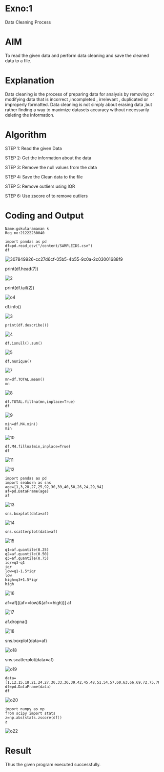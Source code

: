 # Exno:1
Data Cleaning Process

# AIM
To read the given data and perform data cleaning and save the cleaned data to a file.

# Explanation
Data cleaning is the process of preparing data for analysis by removing or modifying data that is incorrect ,incompleted , irrelevant , duplicated or improperly formatted. Data cleaning is not simply about erasing data ,but rather finding a way to maximize datasets accuracy without necessarily deleting the information.

# Algorithm
STEP 1: Read the given Data

STEP 2: Get the information about the data

STEP 3: Remove the null values from the data

STEP 4: Save the Clean data to the file

STEP 5: Remove outliers using IQR

STEP 6: Use zscore of to remove outliers

# Coding and Output
```
Name:gokularamanan k
Reg no:21222230040
```
```
import pandas as pd
df=pd.read_csv("/content/SAMPLEIDS.csv")
df
```
![307849926-cc27d6cf-05b5-4b55-9c0a-2c03001688f9](https://github.com/Prakashmathi2004/exno1/assets/118350045/df22c8dc-336b-4daf-a191-2d126138df7c)

print(df.head(7))

![2](https://github.com/Prakashmathi2004/exno1/assets/118350045/ef50472b-8bdd-4d1b-a076-9e8065f13621)

print(df.tail(2))

![o4](https://github.com/chgeethika/ex-no1/assets/142209368/99c1ad9e-d98c-44a3-96a5-61a8622d6178)

df.info()

![3](https://github.com/Prakashmathi2004/exno1/assets/118350045/80f63398-6ed2-4e1d-8e29-cec2cab464ca)

```
print(df.describe())
```
![4](https://github.com/Prakashmathi2004/exno1/assets/118350045/12e4523b-4886-4856-80f9-d1ed1d1da176)

```
df.isnull().sum()
```
![5](https://github.com/Prakashmathi2004/exno1/assets/118350045/476614ef-43bf-43c8-a0e8-26a5e72b7305)

```
df.nunique()
```
![7](https://github.com/Prakashmathi2004/exno1/assets/118350045/6fe20dc2-23b3-45cc-b8f7-b30b02f74af2)

```
mn=df.TOTAL.mean()
mn
```
![8](https://github.com/Prakashmathi2004/exno1/assets/118350045/fbf24d9d-9648-4267-b28c-d5cfa3fea9c7)
```
df.TOTAL.fillna(mn,inplace=True)
df
```

![9](https://github.com/Prakashmathi2004/exno1/assets/118350045/fa8cb419-762a-4eda-b10a-aa52fe0d2108)

```
min=df.M4.min()
min
```

![10](https://github.com/Prakashmathi2004/exno1/assets/118350045/f1e24de5-10a5-48f5-8944-6d0f98a4b551)

```
df.M4.fillna(min,inplace=True)
df
```

![11](https://github.com/Prakashmathi2004/exno1/assets/118350045/9a95c8e3-6031-4a15-a51b-6f75e88a3833)


![12](https://github.com/Prakashmathi2004/exno1/assets/118350045/102ba8f6-22ef-4261-ab29-f7630d799268)
```
import pandas as pd            
import seaborn as sns      
age=[1,3,28,27,25,92,30,39,40,50,26,24,29,94]
af=pd.DataFrame(age)
af
```
![13](https://github.com/Prakashmathi2004/exno1/assets/118350045/4e8ed674-4aff-4af0-96e4-7efe0bbebcbd)
```
sns.boxplot(data=af)
```
![14](https://github.com/Prakashmathi2004/exno1/assets/118350045/e2657120-59f0-41bb-ba3b-ab74edf220e9)

```
sns.scatterplot(data=af)
```
![15](https://github.com/Prakashmathi2004/exno1/assets/118350045/4ea36b3d-033c-436b-bce8-48d2b9c5ea6b)
```
q1=af.quantile(0.25)
q2=af.quantile(0.50)
q3=af.quantile(0.75)
iqr=q3-q1
iqr
low=q1-1.5*iqr
low
high=q3+1.5*iqr
high
```
![16](https://github.com/Prakashmathi2004/exno1/assets/118350045/d27da8cc-c75b-4062-be1e-d3c1c665f2aa)


af=af[((af>=low)&(af<=high))]
af

![17](https://github.com/Prakashmathi2004/exno1/assets/118350045/6da3bbf6-6284-4dce-a43f-2549d291ca41)

af.dropna()

![18](https://github.com/Prakashmathi2004/exno1/assets/118350045/3c8ef0c0-770b-4c44-99c9-811bafd3bc7f)

sns.boxplot(data=af)

![o18](https://github.com/chgeethika/ex-no1/assets/142209368/7b62062c-59cc-4789-bbcf-5e4fd63c0b53)


sns.scatterplot(data=af)

![o19](https://github.com/chgeethika/ex-no1/assets/142209368/d294460b-cd0a-4f8e-8ea7-495169adb75c)
```
data=[1,12,15,18,21,24,27,30,33,36,39,42,45,48,51,54,57,60,63,66,69,72,75,78,81,84,87,90,93,96,99,102,105]         
df=pd.DataFrame(data)            
df    
```
![o20](https://github.com/chgeethika/ex-no1/assets/142209368/bff14676-97ae-4ebd-9897-89d9e8a3bc87)
```
import numpy as np    
from scipy import stats     
z=np.abs(stats.zscore(df))   
z     
```
![o22](https://github.com/chgeethika/ex-no1/assets/142209368/9a5242a4-f1c6-4ffa-96b1-fa68c0aa81ab)

# Result
Thus the given program executed successfully.
